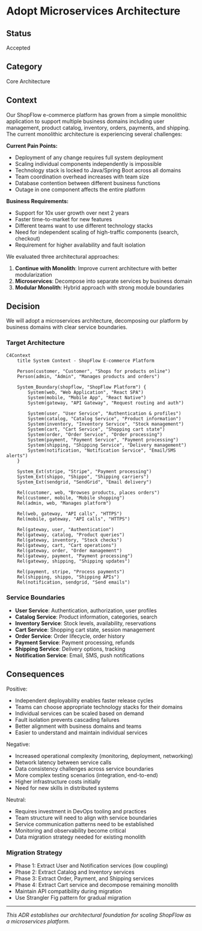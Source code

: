 # Adopt Microservices Architecture

## Status

Accepted

## Category

Core Architecture

## Context

Our ShopFlow e-commerce platform has grown from a simple monolithic application to support multiple business domains including user management, product catalog, inventory, orders, payments, and shipping. The current monolithic architecture is experiencing several challenges:

**Current Pain Points:**
* Deployment of any change requires full system deployment
* Scaling individual components independently is impossible  
* Technology stack is locked to Java/Spring Boot across all domains
* Team coordination overhead increases with team size
* Database contention between different business functions
* Outage in one component affects the entire platform

**Business Requirements:**
* Support for 10x user growth over next 2 years
* Faster time-to-market for new features
* Different teams want to use different technology stacks
* Need for independent scaling of high-traffic components (search, checkout)
* Requirement for higher availability and fault isolation

We evaluated three architectural approaches:

1. **Continue with Monolith**: Improve current architecture with better modularization
2. **Microservices**: Decompose into separate services by business domain  
3. **Modular Monolith**: Hybrid approach with strong module boundaries

## Decision

We will adopt a microservices architecture, decomposing our platform by business domains with clear service boundaries.

### Target Architecture

```mermaid
C4Context
    title System Context - ShopFlow E-commerce Platform

    Person(customer, "Customer", "Shops for products online")
    Person(admin, "Admin", "Manages products and orders")
    
    System_Boundary(shopflow, "ShopFlow Platform") {
        System(web, "Web Application", "React SPA")
        System(mobile, "Mobile App", "React Native")
        System(gateway, "API Gateway", "Request routing and auth")
        
        System(user, "User Service", "Authentication & profiles")
        System(catalog, "Catalog Service", "Product information")
        System(inventory, "Inventory Service", "Stock management")
        System(cart, "Cart Service", "Shopping cart state")
        System(order, "Order Service", "Order processing")
        System(payment, "Payment Service", "Payment processing")
        System(shipping, "Shipping Service", "Delivery management")
        System(notification, "Notification Service", "Email/SMS alerts")
    }
    
    System_Ext(stripe, "Stripe", "Payment processing")
    System_Ext(shippo, "Shippo", "Shipping carriers")
    System_Ext(sendgrid, "SendGrid", "Email delivery")
    
    Rel(customer, web, "Browses products, places orders")
    Rel(customer, mobile, "Mobile shopping")
    Rel(admin, web, "Manages platform")
    
    Rel(web, gateway, "API calls", "HTTPS")
    Rel(mobile, gateway, "API calls", "HTTPS")
    
    Rel(gateway, user, "Authentication")
    Rel(gateway, catalog, "Product queries")
    Rel(gateway, inventory, "Stock checks")
    Rel(gateway, cart, "Cart operations")
    Rel(gateway, order, "Order management")
    Rel(gateway, payment, "Payment processing")
    Rel(gateway, shipping, "Shipping updates")
    
    Rel(payment, stripe, "Process payments")
    Rel(shipping, shippo, "Shipping APIs")
    Rel(notification, sendgrid, "Send emails")
```

### Service Boundaries
* **User Service**: Authentication, authorization, user profiles
* **Catalog Service**: Product information, categories, search
* **Inventory Service**: Stock levels, availability, reservations
* **Cart Service**: Shopping cart state, session management
* **Order Service**: Order lifecycle, order history
* **Payment Service**: Payment processing, refunds
* **Shipping Service**: Delivery options, tracking
* **Notification Service**: Email, SMS, push notifications

## Consequences

Positive:
* Independent deployability enables faster release cycles
* Teams can choose appropriate technology stacks for their domains
* Individual services can be scaled based on demand
* Fault isolation prevents cascading failures
* Better alignment with business domains and teams
* Easier to understand and maintain individual services

Negative:
* Increased operational complexity (monitoring, deployment, networking)
* Network latency between service calls
* Data consistency challenges across service boundaries
* More complex testing scenarios (integration, end-to-end)
* Higher infrastructure costs initially
* Need for new skills in distributed systems

Neutral:
* Requires investment in DevOps tooling and practices
* Team structure will need to align with service boundaries
* Service communication patterns need to be established
* Monitoring and observability become critical
* Data migration strategy needed for existing monolith

### Migration Strategy
* Phase 1: Extract User and Notification services (low coupling)
* Phase 2: Extract Catalog and Inventory services
* Phase 3: Extract Order, Payment, and Shipping services
* Phase 4: Extract Cart service and decompose remaining monolith
* Maintain API compatibility during migration
* Use Strangler Fig pattern for gradual migration

---

*This ADR establishes our architectural foundation for scaling ShopFlow as a microservices platform.*